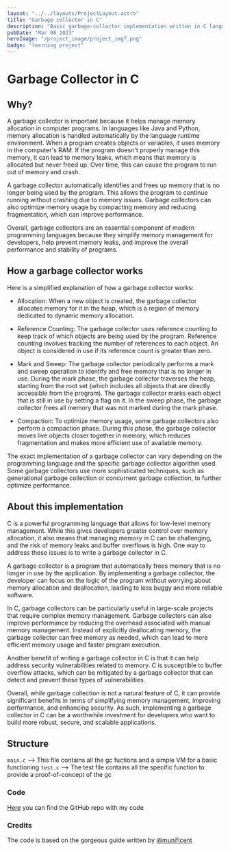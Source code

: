 ```yaml
---
layout: "../../layouts/ProjectLayout.astro"
title: "Garbage collector in C"
description: "Basic garbage-collector implementation written in C language"
pubDate: "Mar 08 2023"
heroImage: "/project_image/project_img7.png"
badge: "learning project"
---
```


# Garbage Collector in C

## Why?
A garbage collector is important because it helps manage memory allocation in computer programs. In languages like Java and Python, memory allocation is handled automatically by the language runtime environment. When a program creates objects or variables, it uses memory in the computer's RAM. If the program doesn't properly manage this memory, it can lead to memory leaks, which means that memory is allocated but never freed up. Over time, this can cause the program to run out of memory and crash.

A garbage collector automatically identifies and frees up memory that is no longer being used by the program. This allows the program to continue running without crashing due to memory issues. Garbage collectors can also optimize memory usage by compacting memory and reducing fragmentation, which can improve performance.

Overall, garbage collectors are an essential component of modern programming languages because they simplify memory management for developers, help prevent memory leaks, and improve the overall performance and stability of programs.

## How a garbage collector works
Here is a simplified explanation of how a garbage collector works:
- Allocation: When a new object is created, the garbage collector allocates memory for it in the heap, which is a region of memory dedicated to dynamic memory allocation.

- Reference Counting: The garbage collector uses reference counting to keep track of which objects are being used by the program. Reference counting involves tracking the number of references to each object. An object is considered in use if its reference count is greater than zero.

- Mark and Sweep: The garbage collector periodically performs a mark and sweep operation to identify and free memory that is no longer in use. During the mark phase, the garbage collector traverses the heap, starting from the root set (which includes all objects that are directly accessible from the program). The garbage collector marks each object that is still in use by setting a flag on it. In the sweep phase, the garbage collector frees all memory that was not marked during the mark phase.

- Compaction: To optimize memory usage, some garbage collectors also perform a compaction phase. During this phase, the garbage collector moves live objects closer together in memory, which reduces fragmentation and makes more efficient use of available memory.

The exact implementation of a garbage collector can vary depending on the programming language and the specific garbage collector algorithm used. Some garbage collectors use more sophisticated techniques, such as generational garbage collection or concurrent garbage collection, to further optimize performance.

## About this implementation
C is a powerful programming language that allows for low-level memory management. While this gives developers greater control over memory allocation, it also means that managing memory in C can be challenging, and the risk of memory leaks and buffer overflows is high. One way to address these issues is to write a garbage collector in C.

A garbage collector is a program that automatically frees memory that is no longer in use by the application. By implementing a garbage collector, the developer can focus on the logic of the program without worrying about memory allocation and deallocation, leading to less buggy and more reliable software.

In C, garbage collectors can be particularly useful in large-scale projects that require complex memory management. Garbage collectors can also improve performance by reducing the overhead associated with manual memory management. Instead of explicitly deallocating memory, the garbage collector can free memory as needed, which can lead to more efficient memory usage and faster program execution.

Another benefit of writing a garbage collector in C is that it can help address security vulnerabilities related to memory. C is susceptible to buffer overflow attacks, which can be mitigated by a garbage collector that can detect and prevent these types of vulnerabilities.

Overall, while garbage collection is not a natural feature of C, it can provide significant benefits in terms of simplifying memory management, improving performance, and enhancing security. As such, implementing a garbage collector in C can be a worthwhile investment for developers who want to build more robust, secure, and scalable applications.

## Structure
```main.c``` --> This file contains all the gc fuctions and a simple VM for a basic functioning
```test.c``` --> The test file contains all the specific function to provide a proof-of-concept of the gc

### Code
[Here](https://github.com/filippo-ferrando/garbage-collector) you can find the GitHub repo with my code

### Credits
The code is based on the gorgeous guide written by [@munificent](https://github.com/munificent)
